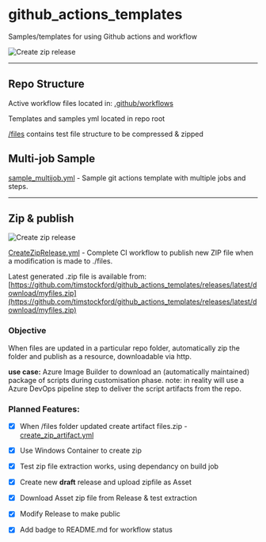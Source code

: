 # github_actions_templates
Samples/templates for using Github actions and workflow

![Create zip release](https://github.com/timstockford/github_actions_templates/workflows/Create%20zip%20release/badge.svg)

---

## Repo Structure
Active workflow files located in: [.github/workflows](.github/workflows)

Templates and samples yml located in repo root

[/files](./files) contains test file structure to be compressed & zipped

## Multi-job Sample
[sample_multijob.yml](./sample_multijob.yml) - Sample git actions template with multiple jobs and steps.

---

## Zip & publish
![Create zip release](https://github.com/timstockford/github_actions_templates/workflows/Create%20zip%20release/badge.svg)


[CreateZipRelease.yml](.github/workflows/CreateZipRelease.yml) - Complete CI workflow to publish new ZIP file when a modification is made to ./files.

Latest generated .zip file is available from: [https://github.com/timstockford/github_actions_templates/releases/latest/download/myfiles.zip](https://github.com/timstockford/github_actions_templates/releases/latest/download/myfiles.zip)

### Objective
When files are updated in a particular repo folder, automatically zip the folder and publish as a resource, downloadable via http.


**use case:**
Azure Image Builder to download an (automatically maintained) package of scripts during customisation phase.
note: in reality will use a Azure DevOps pipeline step to deliver the script artifacts from the repo.


### Planned Features:
 - [X] When /files folder updated create artifact files.zip - [create_zip_artifact.yml](./create_zip_artifact.yml)
 - [X] Use Windows Container to create zip
 - [X] Test zip file extraction works, using dependancy on build job
 - [X] Create new **draft** release and upload zipfile as Asset
 - [X] Download Asset zip file from Release & test extraction
 - [X] Modify Release to make public
 - [X] Add badge to README.md for workflow status

